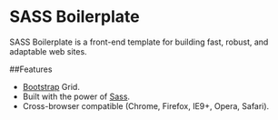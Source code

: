 # SASS Boilerplate
SASS Boilerplate is a front-end template for building fast,
robust, and adaptable web sites.

##Features

* [Bootstrap](http://getbootstrap.com/) Grid.
*  Built with the power of [Sass](http://sass-lang.com/).
*  Cross-browser compatible (Chrome, Firefox, IE9+, Opera, Safari).


